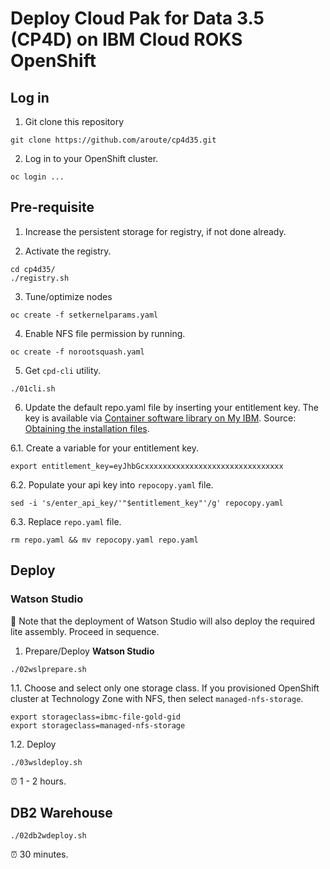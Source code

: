# Deploy Cloud Pak for Data 3.5 (CP4D) on IBM Cloud ROKS OpenShift

## Log in

1. Git clone this repository
```shell
git clone https://github.com/aroute/cp4d35.git
```

2. Log in to your OpenShift cluster.
```shell
oc login ...
```

## Pre-requisite

1. Increase the persistent storage for registry, if not done already.

2. Activate the registry.
```shell
cd cp4d35/
./registry.sh
```

3. Tune/optimize nodes 
```shell
oc create -f setkernelparams.yaml
```

4. Enable NFS file permission by running.
```shell
oc create -f norootsquash.yaml
```

5. Get `cpd-cli` utility.
```shell
./01cli.sh
```

6. Update the default repo.yaml file by inserting your entitlement key. The key is available via [Container software library on My IBM](https://myibm.ibm.com/products-services/containerlibrary). Source: [Obtaining the installation files](https://www.ibm.com/docs/en/cloud-paks/cp-data/3.5.0?topic=tasks-obtaining-installation-files).

6.1. Create a variable for your entitlement key.
```shell
export entitlement_key=eyJhbGcxxxxxxxxxxxxxxxxxxxxxxxxxxxxxxx
```

6.2. Populate your api key into `repocopy.yaml` file.
```shell
sed -i 's/enter_api_key/'"$entitlement_key"'/g' repocopy.yaml
```

6.3. Replace `repo.yaml` file.
```shell
rm repo.yaml && mv repocopy.yaml repo.yaml
```

## Deploy

### Watson Studio

📌 Note that the deployment of Watson Studio will also deploy the required lite assembly. Proceed in sequence.

1. Prepare/Deploy **Watson Studio**
```shell
./02wslprepare.sh
```
1.1. Choose and select only one storage class. If you provisioned OpenShift cluster at Technology Zone with NFS, then select `managed-nfs-storage`. 
```shell
export storageclass=ibmc-file-gold-gid
export storageclass=managed-nfs-storage
```
1.2. Deploy
```shell
./03wsldeploy.sh
```

⏰ 1 - 2 hours.

## DB2 Warehouse

```shell
./02db2wdeploy.sh
```

⏰ 30 minutes.
